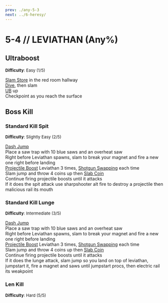 ```yaml
---
prev: ./any-5-3
next: ../6-heresy/
---
```


# 5-4 // LEVIATHAN (Any%)

## Ultraboost
<font size="2">
    <b>Difficulty</b>: Easy (1/5)
</font>

[Slam Store](/speedrun-tech.md#slam-store) in the red room hallway <br/>
[Dive](/speedrun-tech.md#dives), then slam <br/>
[UB](/speedrun-tech.md#ub-ultraboost) up <br/>
Checkpoint as you reach the surface 

## Boss Kill

### Standard Kill Spit
<font size="2">
    <b>Difficulty</b>: Slightly Easy (2/5)
</font>

[Dash Jump](/speedrun-tech.md#dash-jump) <br/>
Place a saw trap with 10 blue saws and an overheat saw <br/>
Right before Leviathan spawns, slam to break your magnet and fire a new one right before landing <br/> 
[Projectile Boost](/speedrun-tech.md#projectile-boost) Leviathan 3 times, [Shotgun Swapping](/speedrun-tech.md#shotgun-swapping) each time <br/>
Slam jump and throw 4 coins up then [Slab Coin](/speedrun-tech.md#slab-coins) <br/>
Continue firing projectile boosts until it attacks <br/>
If it does the spit attack use sharpshooter alt fire to destroy a projectile then malicious rail its mouth <br/>

### Standard Kill Lunge
<font size="2">
    <b>Difficulty</b>: Intermediate (3/5)
</font>

[Dash Jump](/speedrun-tech.md#dash-jump) <br/>
Place a saw trap with 10 blue saws and an overheat saw <br/>
Right before Leviathan spawns, slam to break your magnet and fire a new one right before landing <br/> 
[Projectile Boost](/speedrun-tech.md#projectile-boost) Leviathan 3 times, [Shotgun Swapping](/speedrun-tech.md#shotgun-swapping) each time <br/>
Slam jump and throw 4 coins up then [Slab Coin](/speedrun-tech.md#slab-coins) <br/>
Continue firing projectile boosts until it attacks <br/>
If it does the lunge attack, slam jump so you land on top of leviathan, jumpstart it, fire a magnet and saws until jumpstart procs, then electric rail its weakpoint <br/>

### Len Kill
<font size="2">
    <b>Difficulty</b>: Hard (5/5)
</font>
